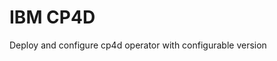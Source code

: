 IBM CP4D
===============================================================================
Deploy and configure cp4d operator with configurable version